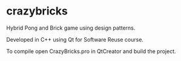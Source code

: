 # crazybricks
Hybrid Pong and Brick game using design patterns.

Developed in C++ using Qt for Software Reuse course.

To compile open CrazyBricks.pro in QtCreator and build the project.

